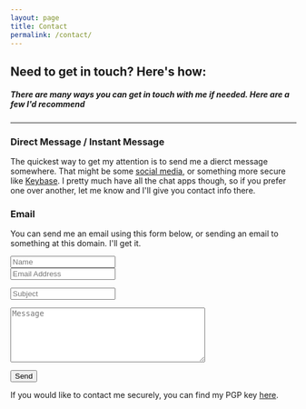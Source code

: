 ```yaml
---
layout: page
title: Contact
permalink: /contact/
---
```


## Need to get in touch? Here's how:
##### There are many ways you can get in touch with me if needed. Here are a few I'd recommend

-----------------

### Direct Message / Instant Message

The quickest way to get my attention is to send me a dierct message somewhere. That might be
some [social media](https://twitter.com/zmknox), or something more secure like [<i class="fa fa-key"></i> Keybase](https://keybase.io/zmknox). I pretty much have all the chat apps though,
so if you prefer one over another, let me know and I'll give you contact info there.

### Email

You can send me an email using this form below, or sending an email to something at this domain. I'll get it.

<form action="https://formspree.io/form@zachknox.com" method="POST">
    <div class="form-row">
        <div class="form-group col-sm-6">
            <input class="form-control form-control-lg contact-form" type="text" name="name" placeholder="Name">
        </div>
        <div class="form-group col-sm-6">
            <input class="form-control form-control-lg contact-form" type="email" name="_replyto" placeholder="Email Address">
        </div>
    </div>
    <p><input class="form-control form-control-lg contact-form" type="text" name="_subject" placeholder="Subject"></p>
    <p><textarea class="form-control contact-form" name="contents" placeholder="Message" cols="40" rows="6"></textarea></p>
    <p><input class="btn btn-primary btn-lg" name="submit" type="submit" value="Send" /></p>
</form>


If you would like to contact me securely, you can find my PGP key <a href="/pgp.html">here</a>.